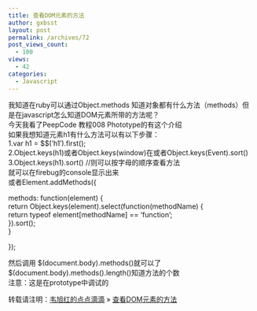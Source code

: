 ```yaml
---
title: 查看DOM元素的方法
author: gxbsst
layout: post
permalink: /archives/72
post_views_count:
  - 100
views:
  - 42
categories:
  - Javascript
---
```

我知道在ruby可以通过Object.methods 知道对象都有什么方法（methods）但是在javascript怎么知道DOM元素所带的方法呢？  
今天我看了PeepCode 教程008 Phototype的有这个介绍  
如果我想知道元素h1有什么方法可以有以下步骤：  
1.var h1 = $$(&#8216;h1&#8242;).first();  
2.Object.keys(h1)或者Object.keys(window)在或者Object.keys(Event).sort()  
3.Object.keys(h1).sort() //则可以按字母的顺序查看方法  
就可以在firebug的console显示出来  
或者Element.addMethods({

methods: function(element) {  
return Object.keys(element).select(function(methodName) {  
return typeof element[methodName] == &#8216;function&#8217;;  
}).sort();  
}

});

然后调用 $(document.body).methods()就可以了  
$(document.body).methods().length()知道方法的个数  
注意：这是在prototype中调试的

转载请注明：[韦旭红的点点滴滴][1] &raquo; [查看DOM元素的方法][2]

 [1]: http://www.weixuhong.com
 [2]: http://www.weixuhong.com/archives/72